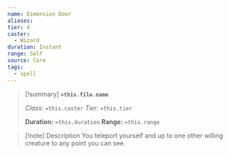 ```yaml
---
name: Dimension Door
aliases: 
tier: 4
caster:
  - Wizard
duration: Instant
range: Self
source: Core
tags:
  - spell
---
```


> [!summary] **`=this.file.name`**
> 
> *Class:* `=this.caster`
> *Tier:* `=this.tier`
>
> **Duration:** `=this.duration`
> **Range:** `=this.range`

>[!note] Description
> You teleport yourself and up to one other willing creature to any point you can see.